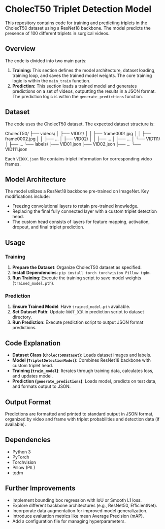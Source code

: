 # CholecT50 Triplet Detection Model

This repository contains code for training and predicting triplets in the CholecT50 dataset using a ResNet18 backbone. The model predicts the presence of 100 different triplets in surgical videos.

## Overview

The code is divided into two main parts:

1. **Training:** This section defines the model architecture, dataset loading, training loop, and saves the trained model weights. The core training logic is within the `main_train` function.
2. **Prediction:** This section loads a trained model and generates predictions on a set of videos, outputting the results in a JSON format. The prediction logic is within the `generate_predictions` function.

## Dataset

The code uses the CholecT50 dataset. The expected dataset structure is:

CholecT50/
├── videos/
│   ├── VID01/
│   │   ├── frame0001.jpg
│   │   ├── frame0002.jpg
│   │   ├── ...
│   ├── VID02/
│   │   ├── ...
│   ├── ...
│   └── VID111/
│       ├── ...
└── labels/
├── VID01.json
├── VID02.json
├── ...
└── VID111.json



Each `VIDXX.json` file contains triplet information for corresponding video frames.

## Model Architecture

The model utilizes a ResNet18 backbone pre-trained on ImageNet. Key modifications include:

- Freezing convolutional layers to retain pre-trained knowledge.
- Replacing the final fully connected layer with a custom triplet detection head.
- The custom head consists of layers for feature mapping, activation, dropout, and final triplet prediction.

## Usage

### Training

1. **Prepare the Dataset**: Organize CholecT50 dataset as specified.
2. **Install Dependencies**: `pip install torch torchvision Pillow tqdm`.
3. **Run Training**: Execute the training script to save model weights (`trained_model.pth`).

### Prediction

1. **Ensure Trained Model**: Have `trained_model.pth` available.
2. **Set Dataset Path**: Update `ROOT_DIR` in prediction script to dataset directory.
3. **Run Prediction**: Execute prediction script to output JSON format predictions.

## Code Explanation

- **Dataset Class (`CholecT50Dataset`)**: Loads dataset images and labels.
- **Model (`TripletDetectionModel`)**: Combines ResNet18 backbone with custom triplet head.
- **Training (`train_model`)**: Iterates through training data, calculates loss, and updates model.
- **Prediction (`generate_predictions`)**: Loads model, predicts on test data, and formats output to JSON.

## Output Format

Predictions are formatted and printed to standard output in JSON format, organized by video and frame with triplet probabilities and detection data (if available).

## Dependencies

- Python 3
- PyTorch
- Torchvision
- Pillow (PIL)
- tqdm

## Further Improvements

- Implement bounding box regression with IoU or Smooth L1 loss.
- Explore different backbone architectures (e.g., ResNet50, EfficientNet).
- Incorporate data augmentation for improved model generalization.
- Introduce evaluation metrics like mean Average Precision (mAP).
- Add a configuration file for managing hyperparameters.
